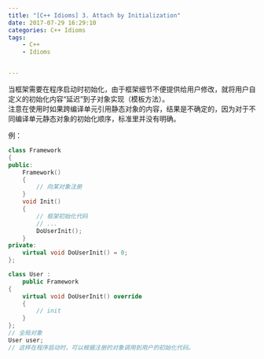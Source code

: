```yaml
---
title: "[C++ Idioms] 3. Attach by Initialization"
date: 2017-07-29 16:29:10
categories: C++ Idioms
tags:
    - C++
    - Idioms


---
```

当框架需要在程序启动时初始化，由于框架细节不便提供给用户修改，就将用户自定义的初始化内容“延迟”到子对象实现（模板方法）。<!-- more -->    
注意在使用时如果跨编译单元引用静态对象的内容，结果是不确定的，因为对于不同编译单元静态对象的初始化顺序，标准里并没有明确。   

例：
```c++
class Framework
{
public:
	Framework()
	{
		// 向某对象注册
	}
	void Init()
	{
		// 框架初始化代码
		// ...
		DoUserInit();
	}
private:
	virtual void DoUserInit() = 0;
};

class User :
	public Framework
{
	virtual void DoUserInit() override
	{
		// init
	}
};
// 全局对象
User user;
// 这样在程序启动时，可以根据注册的对象调用到用户的初始化代码。

```